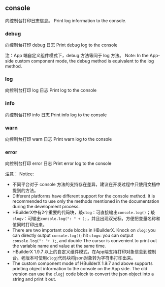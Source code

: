 ## console
向控制台打印日志信息。
Print log information to the console.
### debug
向控制台打印 debug 日志
Print debug log to the console

注：App 端自定义组件模式下，debug 方法等同于 log 方法。
Note: In the App-side custom component mode, the debug method is equivalent to the log method.
### log
向控制台打印 log 日志
Print log to the console
### info
向控制台打印 info 日志
Print info log to the console
### warn
向控制台打印 warn 日志
Print warn log to the console
### error
向控制台打印 error 日志
Print error log to the console

注意：
Notice:

- 不同平台对于 console 方法的支持存在差异，建议在开发过程中只使用文档中提到的方法。
- Different platforms have different support for the console method. It is recommended to use only the methods mentioned in the documentation during the development process.
- HBuilderX中有2个重要的代码块，敲`clog`：可直接输出`console.log()`；敲`clogv`：可输出`console.log(": " + );`，并且出现双光标，方便把变量名称和值同时打印出来。
- There are two important code blocks in HBuilderX. Knock on `clog`: you can directly output `console.log()`; hit `clogv`: you can output `console.log(": "+ );`, and double The cursor is convenient to print out the variable name and value at the same time.
- HBuilderX 1.9.7 以上的自定义组件模式，在App端支持打印对象信息到控制台。老版本可使用`clogj`代码块将json对象转为字符串打印出来。
- The custom component mode of HBuilderX 1.9.7 and above supports printing object information to the console on the App side. The old version can use the `clogj` code block to convert the json object into a string and print it out.